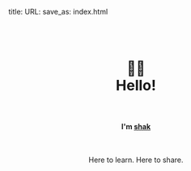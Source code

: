 title:
URL:
save_as: index.html

<br>
<br>
<h1 align="center">👋🏾<br>Hello!</h1>
<br>
<h4 align="center">I'm <a href="https://www.twitter.com/shakyracc">shak</a> </h4>
<br>
<p align="center">Here to learn. Here to share. </p>





